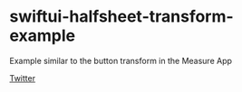 # swiftui-halfsheet-transform-example
Example similar to the button transform in the Measure App


[Twitter](https://twitter.com/philipcdavis)


